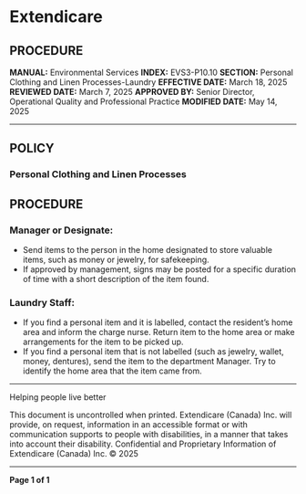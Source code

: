 # Extendicare

## PROCEDURE

**MANUAL:** Environmental Services
**INDEX:** EVS3-P10.10
**SECTION:** Personal Clothing and Linen Processes-Laundry
**EFFECTIVE DATE:** March 18, 2025
**REVIEWED DATE:** March 7, 2025
**APPROVED BY:** Senior Director, Operational Quality and Professional Practice
**MODIFIED DATE:** May 14, 2025

----

## POLICY

### Personal Clothing and Linen Processes

## PROCEDURE

### Manager or Designate:
- Send items to the person in the home designated to store valuable items, such as money or jewelry, for safekeeping.
- If approved by management, signs may be posted for a specific duration of time with a short description of the item found.

### Laundry Staff:
- If you find a personal item and it is labelled, contact the resident’s home area and inform the charge nurse. Return item to the home area or make arrangements for the item to be picked up.
- If you find a personal item that is not labelled (such as jewelry, wallet, money, dentures), send the item to the department Manager. Try to identify the home area that the item came from.

----

Helping people live better

This document is uncontrolled when printed.
Extendicare (Canada) Inc. will provide, on request, information in an accessible format or with communication supports to people with disabilities, in a manner that takes into account their disability. Confidential and Proprietary Information of Extendicare (Canada) Inc. © 2025

----

**Page 1 of 1**